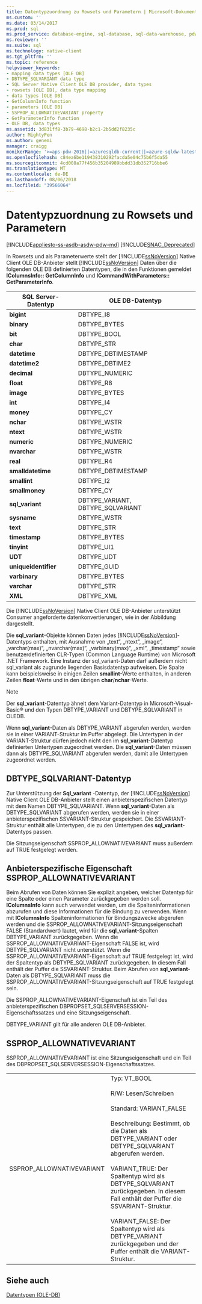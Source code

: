 ```yaml
---
title: Datentypzuordnung zu Rowsets und Parametern | Microsoft-Dokumentation
ms.custom: ''
ms.date: 03/14/2017
ms.prod: sql
ms.prod_service: database-engine, sql-database, sql-data-warehouse, pdw
ms.reviewer: ''
ms.suite: sql
ms.technology: native-client
ms.tgt_pltfrm: ''
ms.topic: reference
helpviewer_keywords:
- mapping data types [OLE DB]
- DBTYPE_SQLVARIANT data type
- SQL Server Native Client OLE DB provider, data types
- rowsets [OLE DB], data type mapping
- data types [OLE DB]
- GetColumnInfo function
- parameters [OLE DB]
- SSPROP_ALLOWNATIVEVARIANT property
- GetParameterInfo function
- OLE DB, data types
ms.assetid: 3d831ff8-3b79-4698-b2c1-2b5dd2f8235c
author: MightyPen
ms.author: genemi
manager: craigg
monikerRange: '>=aps-pdw-2016||=azuresqldb-current||=azure-sqldw-latest||>=sql-server-2016||=sqlallproducts-allversions||>=sql-server-linux-2017'
ms.openlocfilehash: c84ea6be119438310292facda5e04c75b6f5da55
ms.sourcegitcommit: 4cd008a77f456b35204989bbdd31db352716bbe6
ms.translationtype: MT
ms.contentlocale: de-DE
ms.lasthandoff: 08/06/2018
ms.locfileid: "39566064"
---
```

# <a name="data-type-mapping-in-rowsets-and-parameters"></a>Datentypzuordnung zu Rowsets und Parametern
[!INCLUDE[appliesto-ss-asdb-asdw-pdw-md](../../includes/appliesto-ss-asdb-asdw-pdw-md.md)]
[!INCLUDE[SNAC_Deprecated](../../includes/snac-deprecated.md)]

  In Rowsets und als Parameterwerte stellt der [!INCLUDE[ssNoVersion](../../includes/ssnoversion-md.md)] Native Client OLE DB-Anbieter stellt [!INCLUDE[ssNoVersion](../../includes/ssnoversion-md.md)] Daten über die folgenden OLE DB definierten Datentypen, die in den Funktionen gemeldet **IColumnsInfo:: GetColumnInfo** und  **ICommandWithParameters:: GetParameterInfo**.  
  
|SQL Server-Datentyp|OLE DB-Datentyp|  
|--------------------------|----------------------|  
|**bigint**|DBTYPE_I8|  
|**binary**|DBTYPE_BYTES|  
|**bit**|DBTYPE_BOOL|  
|**char**|DBTYPE_STR|  
|**datetime**|DBTYPE_DBTIMESTAMP|  
|**datetime2**|DBTYPE_DBTIME2|  
|**decimal**|DBTYPE_NUMERIC|  
|**float**|DBTYPE_R8|  
|**image**|DBTYPE_BYTES|  
|**int**|DBTYPE_I4|  
|**money**|DBTYPE_CY|  
|**nchar**|DBTYPE_WSTR|  
|**ntext**|DBTYPE_WSTR|  
|**numeric**|DBTYPE_NUMERIC|  
|**nvarchar**|DBTYPE_WSTR|  
|**real**|DBTYPE_R4|  
|**smalldatetime**|DBTYPE_DBTIMESTAMP|  
|**smallint**|DBTYPE_I2|  
|**smallmoney**|DBTYPE_CY|  
|**sql_variant**|DBTYPE_VARIANT, DBTYPE_SQLVARIANT|  
|**sysname**|DBTYPE_WSTR|  
|**text**|DBTYPE_STR|  
|**timestamp**|DBTYPE_BYTES|  
|**tinyint**|DBTYPE_UI1|  
|**UDT**|DBTYPE_UDT|  
|**uniqueidentifier**|DBTYPE_GUID|  
|**varbinary**|DBTYPE_BYTES|  
|**varchar**|DBTYPE_STR|  
|**XML**|DBTYPE_XML|  
  
 Die [!INCLUDE[ssNoVersion](../../includes/ssnoversion-md.md)] Native Client OLE DB-Anbieter unterstützt Consumer angeforderte datenkonvertierungen, wie in der Abbildung dargestellt.  
  
 Die **sql_variant**-Objekte können Daten jedes [!INCLUDE[ssNoVersion](../../includes/ssnoversion-md.md)]-Datentyps enthalten, mit Ausnahme von „text“, „ntext“, „image“, „varchar(max)“, „nvarchar(max)“, „varbinary(max)“, „xml“, „timestamp“ sowie benutzerdefinierten CLR-Typen (Common Language Runtime) von Microsoft .NET Framework. Eine Instanz der sql_variant-Daten darf außerdem nicht sql_variant als zugrunde liegenden Basisdatentyp aufweisen. Die Spalte kann beispielsweise in einigen Zeilen **smallint**-Werte enthalten, in anderen Zeilen **float**-Werte und in den übrigen **char**/**nchar**-Werte.  
  
> [!NOTE]  
>  Der **sql_variant**-Datentyp ähnelt dem Variant-Datentyp in Microsoft-Visual-Basic® und den Typen DBTYPE_VARIANT und DBTYPE_SQLVARIANT in OLEDB.  
  
 Wenn **sql_variant**-Daten als DBTYPE_VARIANT abgerufen werden, werden sie in einer VARIANT-Struktur im Puffer abgelegt. Die Untertypen in der VARIANT-Struktur dürfen jedoch nicht den im **sql_variant**-Datentyp definierten Untertypen zugeordnet werden. Die **sql_variant**-Daten müssen dann als DBTYPE_SQLVARIANT abgerufen werden, damit alle Untertypen zugeordnet werden.  
  
## <a name="dbtypesqlvariant-data-type"></a>DBTYPE_SQLVARIANT-Datentyp  
 Zur Unterstützung der **Sql_variant** -Datentyp, der [!INCLUDE[ssNoVersion](../../includes/ssnoversion-md.md)] Native Client OLE DB-Anbieter stellt einen anbieterspezifischen Datentyp mit dem Namen DBTYPE_SQLVARIANT. Wenn **sql_variant**-Daten als DBTYPE_SQLVARIANT abgerufen werden, werden sie in einer anbieterspezifischen SSVARIANT-Struktur gespeichert. Die SSVARIANT-Struktur enthält alle Untertypen, die zu den Untertypen des **sql_variant**-Datentyps passen.  
  
 Die Sitzungseigenschaft SSPROP_ALLOWNATIVEVARIANT muss außerdem auf TRUE festgelegt werden.  
  
## <a name="provider-specific-property-sspropallownativevariant"></a>Anbieterspezifische Eigenschaft SSPROP_ALLOWNATIVEVARIANT  
 Beim Abrufen von Daten können Sie explizit angeben, welcher Datentyp für eine Spalte oder einen Parameter zurückgegeben werden soll. **IColumnsInfo** kann auch verwendet werden, um die Spalteninformationen abzurufen und diese Informationen für die Bindung zu verwenden. Wenn mit **IColumnsInfo** Spalteninformationen für Bindungszwecke abgerufen werden und die SSPROP_ALLOWNATIVEVARIANT-Sitzungseigenschaft FALSE (Standardwert) lautet, wird für die **sql_variant**-Spalten DBTYPE_VARIANT zurückgegeben. Wenn die SSPROP_ALLOWNATIVEVARIANT-Eigenschaft FALSE ist, wird DBTYPE_SQLVARIANT nicht unterstützt. Wenn die SSPROP_ALLOWNATIVEVARIANT-Eigenschaft auf TRUE festgelegt ist, wird der Spaltentyp als DBTYPE_SQLVARIANT zurückgegeben. In diesem Fall enthält der Puffer die SSVARIANT-Struktur. Beim Abrufen von **sql_variant**-Daten als DBTYPE_SQLVARIANT muss die SSPROP_ALLOWNATIVEVARIANT-Sitzungseigenschaft auf TRUE festgelegt sein.  
  
 Die SSPROP_ALLOWNATIVEVARIANT-Eigenschaft ist ein Teil des anbieterspezifischen DBPROPSET_SQLSERVERSESSION-Eigenschaftssatzes und eine Sitzungseigenschaft.  
  
 DBTYPE_VARIANT gilt für alle anderen OLE DB-Anbieter.  
  
## <a name="sspropallownativevariant"></a>SSPROP_ALLOWNATIVEVARIANT  
 SSPROP_ALLOWNATIVEVARIANT ist eine Sitzungseigenschaft und ein Teil des DBPROPSET_SQLSERVERSESSION-Eigenschaftssatzes.  
  
|||  
|-|-|  
|SSPROP_ALLOWNATIVEVARIANT|Typ: VT_BOOL<br /><br /> R/W: Lesen/Schreiben<br /><br /> Standard: VARIANT_FALSE<br /><br /> Beschreibung: Bestimmt, ob die Daten als DBTYPE_VARIANT oder DBTYPE_SQLVARIANT abgerufen werden.<br /><br /> VARIANT_TRUE: Der Spaltentyp wird als DBTYPE_SQLVARIANT zurückgegeben. In diesem Fall enthält der Puffer die SSVARIANT-Struktur.<br /><br /> VARIANT_FALSE: Der Spaltentyp wird als DBTYPE_VARIANT zurückgegeben und der Puffer enthält die VARIANT-Struktur.|  
  
## <a name="see-also"></a>Siehe auch  
 [Datentypen &#40;OLE-DB&#41;](../../relational-databases/native-client-ole-db-data-types/data-types-ole-db.md)  
  
  
